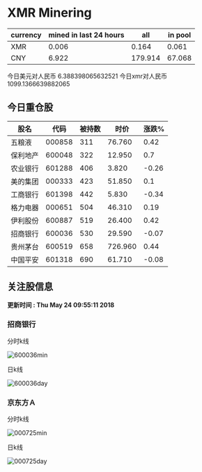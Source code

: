 # XMR Minering

|currency|mined in last 24 hours|all|in pool|
|---|---|---|---|
|XMR|0.006|0.164|0.061|
|CNY|6.922|179.914|67.068|

今日美元对人民币 6.388398065632521	今日xmr对人民币1099.1366639882065


## 今日重仓股 

|股名|代码|被持数|时价|涨跌%|
|---|---|---|---|---|
|五粮液|000858|311|76.760|0.42|
|保利地产|600048|322|12.950|0.7|
|农业银行|601288|406|3.820|-0.26|
|美的集团|000333|423|51.850|0.1|
|工商银行|601398|442|5.830|-0.34|
|格力电器|000651|504|46.310|0.19|
|伊利股份|600887|519|26.400|0.42|
|招商银行|600036|530|29.590|-0.07|
|贵州茅台|600519|658|726.960|0.44|
|中国平安|601318|690|61.710|-0.08|

## 关注股信息
**更新时间 : Thu May 24 09:55:11 2018**
### 招商银行 
分时k线

![600036min](http://image.sinajs.cn/newchart/min/n/sh600036.gif)

日k线

![600036day](http://image.sinajs.cn/newchart/daily/n/sh600036.gif)

### 京东方Ａ 
分时k线

![000725min](http://image.sinajs.cn/newchart/min/n/sz000725.gif)

日k线

![000725day](http://image.sinajs.cn/newchart/daily/n/sz000725.gif)
